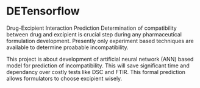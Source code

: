 # DETensorflow
Drug-Excipient Interaction Prediction
Determination of compatibility between drug and excipient is crucial step during any pharmaceutical formulation development. Presently only experiment based techniques are available to determine proabable incompatibility.

This project is about development of artificial neural network (ANN) based model for prediction of incompatibility. This will save significant time and dependancy over costly tests like DSC and FTIR. This formal prediction allows formulators to choose excipient wisely.
